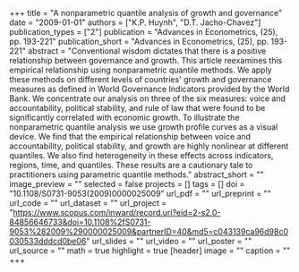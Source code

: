 +++
title = "A nonparametric quantile analysis of growth and governance"
date = "2009-01-01"
authors = ["K.P. Huynh", "D.T. Jacho-Chavez"]
publication_types = ["2"]
publication = "Advances in Econometrics, (25), pp. 193-221"
publication_short = "Advances in Econometrics, (25), pp. 193-221"
abstract = "Conventional wisdom dictates that there is a positive relationship between governance and growth. This article reexamines this empirical relationship using nonparametric quantile methods. We apply these methods on different levels of countries' growth and governance measures as defined in World Governance Indicators provided by the World Bank. We concentrate our analysis on three of the six measures: voice and accountability, political stability, and rule of law that were found to be significantly correlated with economic growth. To illustrate the nonparametric quantile analysis we use growth profile curves as a visual device. We find that the empirical relationship between voice and accountability, political stability, and growth are highly nonlinear at different quantiles. We also find heterogeneity in these effects across indicators, regions, time, and quantiles. These results are a cautionary tale to practitioners using parametric quantile methods."
abstract_short = ""
image_preview = ""
selected = false
projects = []
tags = []
doi = "10.1108/S0731-9053(2009)0000025009"
url_pdf = ""
url_preprint = ""
url_code = ""
url_dataset = ""
url_project = "https://www.scopus.com/inward/record.uri?eid=2-s2.0-84856646733&doi=10.1108%2fS0731-9053%282009%290000025009&partnerID=40&md5=c043139ca96d98c0030533dddcd0be06"
url_slides = ""
url_video = ""
url_poster = ""
url_source = ""
math = true
highlight = true
[header]
image = ""
caption = ""
+++
